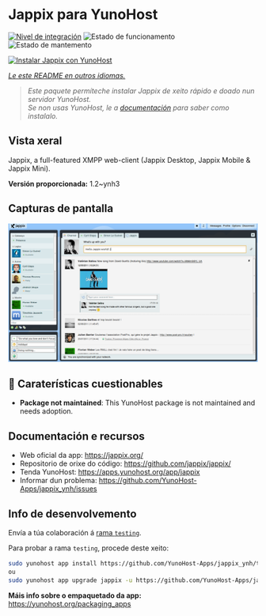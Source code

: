 <!--
NOTA: Este README foi creado automáticamente por <https://github.com/YunoHost/apps/tree/master/tools/readme_generator>
NON debe editarse manualmente.
-->

# Jappix para YunoHost

[![Nivel de integración](https://dash.yunohost.org/integration/jappix.svg)](https://dash.yunohost.org/appci/app/jappix) ![Estado de funcionamento](https://ci-apps.yunohost.org/ci/badges/jappix.status.svg) ![Estado de mantemento](https://ci-apps.yunohost.org/ci/badges/jappix.maintain.svg)

[![Instalar Jappix con YunoHost](https://install-app.yunohost.org/install-with-yunohost.svg)](https://install-app.yunohost.org/?app=jappix)

*[Le este README en outros idiomas.](./ALL_README.md)*

> *Este paquete permíteche instalar Jappix de xeito rápido e doado nun servidor YunoHost.*  
> *Se non usas YunoHost, le a [documentación](https://yunohost.org/install) para saber como instalalo.*

## Vista xeral

Jappix, a full-featured XMPP web-client (Jappix Desktop, Jappix Mobile & Jappix Mini). 


**Versión proporcionada:** 1.2~ynh3

## Capturas de pantalla

![Captura de pantalla de Jappix](./doc/screenshots/jappix-social.png)

## :red_circle: Caraterísticas cuestionables

- **Package not maintained**: This YunoHost package is not maintained and needs adoption.

## Documentación e recursos

- Web oficial da app: <https://jappix.org/>
- Repositorio de orixe do código: <https://github.com/jappix/jappix/>
- Tenda YunoHost: <https://apps.yunohost.org/app/jappix>
- Informar dun problema: <https://github.com/YunoHost-Apps/jappix_ynh/issues>

## Info de desenvolvemento

Envía a túa colaboración á [rama `testing`](https://github.com/YunoHost-Apps/jappix_ynh/tree/testing).

Para probar a rama `testing`, procede deste xeito:

```bash
sudo yunohost app install https://github.com/YunoHost-Apps/jappix_ynh/tree/testing --debug
ou
sudo yunohost app upgrade jappix -u https://github.com/YunoHost-Apps/jappix_ynh/tree/testing --debug
```

**Máis info sobre o empaquetado da app:** <https://yunohost.org/packaging_apps>
